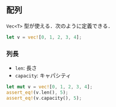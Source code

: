 ## 配列

`Vec<T>` 型が使える．次のように定義できる．

```rust
let v = vec![0, 1, 2, 3, 4];
```

### 列長

- `len`: 長さ
- `capacity`: キャパシティ

```rust
let mut v = vec![0, 1, 2, 3, 4];
assert_eq!(v.len(), 5);
assert_eq!(v.capacity(), 5);
```